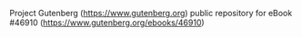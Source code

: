 Project Gutenberg (https://www.gutenberg.org) public repository for eBook #46910 (https://www.gutenberg.org/ebooks/46910)
